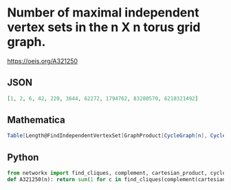 # Number of maximal independent vertex sets in the n X n torus grid graph\.
https://oeis.org/A321250
## JSON
```JSON
[1, 2, 6, 42, 220, 3644, 62272, 1794762, 83280570, 6210321492]
```
## Mathematica
```Mathematica
Table[Length@FindIndependentVertexSet[GraphProduct[CycleGraph[n], CycleGraph[n], "Cartesian"], Infinity, All], {n, 3, 8}] (* _Eric W. Weisstein_, Jan 26 2024 *)
```
## Python
```Python
from networkx import find_cliques, complement, cartesian_product, cycle_graph
def A321250(n): return sum(1 for c in find_cliques(complement(cartesian_product(cycle_graph(n),cycle_graph(n))))) # _Chai Wah Wu_, Jan 11 2024
```
